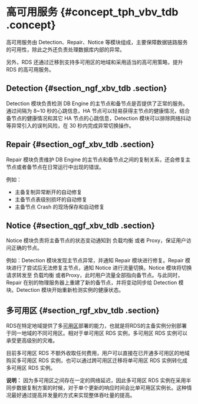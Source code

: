# 高可用服务 {#concept_tph_vbv_tdb .concept}

高可用服务由 Detection、Repair、Notice 等模块组成，主要保障数据链路服务的可用性，除此之外还负责处理数据库内部的异常。

另外，RDS 还通过迁移到支持多可用区的地域和采用适当的高可用策略，提升 RDS 的高可用服务。

## Detection {#section_ngf_xbv_tdb .section}

Detection 模块负责检测 DB Engine 的主节点和备节点是否提供了正常的服务。通过间隔为 8~10 秒的心跳信息，HA 节点可以轻易获得主节点的健康情况，结合备节点的健康情况和其它 HA 节点的心跳信息，Detection 模块可以排除网络抖动等异常引入的误判风险，在 30 秒内完成异常切换操作。

## Repair {#section_ogf_xbv_tdb .section}

Repair 模块负责维护 DB Engine 的主节点和备节点之间的复制关系，还会修复主节点或者备节点在日常运行中出现的错误。

例如：

-   主备复制异常断开的自动修复
-   主备节点表级别损坏的自动修复
-   主备节点 Crash 的现场保存和自动修复

## Notice {#section_qgf_xbv_tdb .section}

Notice 模块负责将主备节点的状态变动通知到 负载均衡 或者 Proxy，保证用户访问正确的节点。

例如：Detection 模块发现主节点异常，并通知 Repair 模块进行修复。Repair 模块进行了尝试后无法修复主节点，通知 Notice 进行流量切换。Notice 模块将切换请求转发至 负载均衡 或者Proxy，此时用户流量全部指向备节点。与此同时，Repair 在别的物理服务器上重建了新的备节点，并将变动同步给 Detection 模块。Detection 模块开始重新检测实例的健康状态。

## 多可用区 {#section_rgf_xbv_tdb .section}

RDS在特定地域提供了多[可用区](https://www.alibabacloud.com/help/zh/doc-detail/40654.htm)部署的能力，也就是将RDS的主备实例分别部署于同一地域的不同可用区。相对于单可用区 RDS 实例，多可用区 RDS 实例可以承受更高级别的灾难。

目前多可用区 RDS 不额外收取任何费用，用户可以直接在已开通多可用区的地域购买多可用区 RDS 实例，也可以通过跨可用区迁移将单可用区 RDS 实例转化成多可用区 RDS 实例。

**说明：** 因为多可用区之间存在一定的网络延迟，因此多可用区 RDS 实例在采用半同步数据复制方案的时候，对于单个更新的响应时间会比单可用区实例长。这种情况最好通过提高并发量的方式来实现整体吞吐量的提高。

